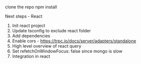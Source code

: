 clone the repo
npm install

Next steps - React

1. Init react project
2. Update tsconfig to exclude react folder
3. Add dependencies
4. Enable cors -
   https://trpc.io/docs/server/adapters/standalone
5. High level overview of react query
6. Set refetchOnWindowFocus: false since mongo is slow
7. Integration in react

